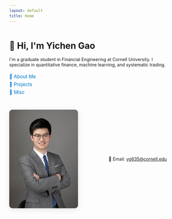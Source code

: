 ```yaml
---
layout: default
title: Home
---
```


<style>
.intro-container {
  display: flex;
  align-items: center;
  justify-content: space-between;
  gap: 40px;
  margin-bottom: 30px;
  flex-wrap: wrap;
}

.intro-text {
  flex: 1;
  min-width: 250px;
}

.intro-image {
  flex-shrink: 0;
  border-radius: 10px;
  box-shadow: 0 4px 20px rgba(0,0,0,0.1);
  max-width: 220px;
}

.links {
  margin-top: 20px;
  font-size: 1.1em;
}

.links a {
  display: block;
  margin: 6px 0;
  color: #007acc;
  text-decoration: none;
}

.links a:hover {
  text-decoration: underline;
}
</style>

<div class="intro-container">
  <div class="intro-text">
    <h1>👋 Hi, I'm <strong>Yichen Gao</strong></h1>
    <p>
      I'm a graduate student in Financial Engineering at Cornell University.  
      I specialize in quantitative finance, machine learning, and systematic trading.
    </p>

  <div class="links">
    <a href="/about/">📄 About Me</a>
    <a href="/projects/">💼 Projects</a>
    <a href="/misc/">🌱 Misc</a>
  </div>
  
  </div>

  <img src="me.jpg" alt="Yichen Gao" class="intro-image">
  <p>
    📧 Email: <a href="yg635@cornell.edu">yg635@cornell.edu</a>
  </p>
</div>

